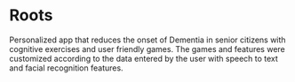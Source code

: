 # Roots
Personalized app that reduces the onset of Dementia in senior citizens with cognitive exercises and user friendly games. The games and features were customized according to the data entered by the user with speech to text and facial recognition features.
